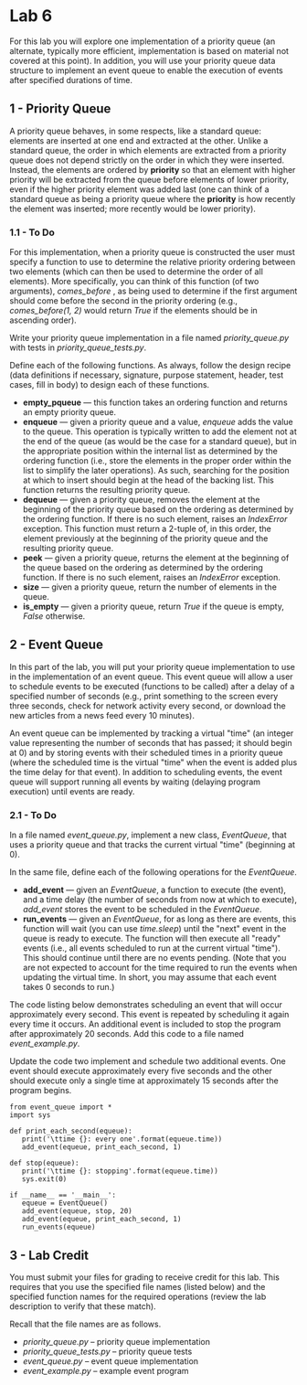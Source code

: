 # Lab 6
For this lab you will explore one implementation of a priority queue (an alternate, typically more efficient, implementation is based on material not covered at this point). In addition, you will use your priority queue data structure to implement an event queue to enable the execution of events after specified durations of time.

## 1 - Priority Queue
A priority queue behaves, in some respects, like a standard queue: elements are inserted at one end and extracted at the other. Unlike a standard queue, the order in which elements are extracted from a priority queue does not depend strictly on the order in which they were inserted. Instead, the elements are ordered by **priority** so that an element with higher priority will be extracted from the queue before elements of lower priority, even if the higher priority element was added last (one can think of a standard queue as being a priority queue where the **priority** is how recently the element was inserted; more recently would be lower priority).

### 1.1 - To Do
For this implementation, when a priority queue is constructed the user must specify a function to use to determine the relative priority ordering between two elements (which can then be used to determine the order of all elements). More specifically, you can think of this function (of two arguments), *comes_before* , as being used to determine if the first argument should come before the second in the priority ordering (e.g., *comes_before(1, 2)* would return *True* if the elements should be in ascending order).

Write your priority queue implementation in a file named *priority_queue.py* with tests in *priority_queue_tests.py*.

Define each of the following functions. As always, follow the design recipe (data definitions if necessary, signature, purpose statement, header, test cases, fill in body) to design each of these functions.

- **empty_pqueue** — this function takes an ordering function and returns an empty priority queue.
- **enqueue** — given a priority queue and a value, *enqueue* adds the value to the queue. This operation is typically written to add the element not at the end of the queue (as would be the case for a standard queue), but in the appropriate position within the internal list as determined by the ordering function (i.e., store the elements in the proper order within the list to simplify the later operations). As such, searching for the position at which to insert should begin at the head of the backing list. This function returns the resulting priority queue.
- **dequeue** — given a priority queue, removes the element at the beginning of the priority queue based on the ordering as determined by the ordering function. If there is no such element, raises an *IndexError* exception. This function must return a 2-tuple of, in this order, the element previously at the beginning of the priority queue and the resulting priority queue.
- **peek** — given a priority queue, returns the element at the beginning of the queue based on the ordering as determined by the ordering function. If there is no such element, raises an *IndexError* exception.
- **size** — given a priority queue, return the number of elements in the queue.
- **is_empty** — given a priority queue, return *True* if the queue is empty, *False* otherwise.

## 2 - Event Queue
In this part of the lab, you will put your priority queue implementation to use in the implementation of an event queue. This event queue will allow a user to schedule events to be executed (functions to be called) after a delay of a specified number of seconds (e.g., print something to the screen every three seconds, check for network activity every second, or download the new articles from a news feed every 10 minutes).

An event queue can be implemented by tracking a virtual "time" (an integer value representing the number of seconds that has passed; it should begin at 0) and by storing events with their scheduled times in a priority queue (where the scheduled time is the virtual "time" when the event is added plus the time delay for that event). In addition to scheduling events, the event queue will support running all events by waiting (delaying program execution) until events are ready.

### 2.1 - To Do
In a file named *event_queue.py*, implement a new class, *EventQueue*, that uses a priority queue and that tracks the current virtual "time" (beginning at 0).

In the same file, define each of the following operations for the *EventQueue*.
- **add_event** — given an *EventQueue*, a function to execute (the event), and a time delay (the number of seconds from now at which to execute), *add_event* stores the event to be scheduled in the *EventQueue*.
- **run_events** — given an *EventQueue*, for as long as there are events, this function will wait (you can use *time.sleep*) until the "next" event in the queue is ready to execute. The function will then execute all "ready" events (i.e., all events scheduled to run at the current virtual "time"). This should continue until there are no events pending. (Note that you are not expected to account for the time required to run the events when updating the virtual time. In short, you may assume that each event takes 0 seconds to run.)

The code listing below demonstrates scheduling an event that will occur approximately every second. This event is repeated by scheduling it again every time it occurs. An additional event is included to stop the program after approximately 20 seconds. Add this code to a file named *event_example.py*.

Update the code two implement and schedule two additional events. One event should execute approximately every five seconds and the other should execute only a single time at approximately 15 seconds after the program begins.

```
from event_queue import *
import sys

def print_each_second(equeue):
   print('\ttime {}: every one'.format(equeue.time))
   add_event(equeue, print_each_second, 1)

def stop(equeue):
   print('\ttime {}: stopping'.format(equeue.time))
   sys.exit(0)

if __name__ == '__main__':
   equeue = EventQueue()
   add_event(equeue, stop, 20)
   add_event(equeue, print_each_second, 1)
   run_events(equeue)
```
## 3 - Lab Credit
You must submit your files for grading to receive credit for this lab. This requires that you use the specified file names (listed below) and the specified function names for the required operations (review the lab description to verify that these match).

Recall that the file names are as follows.

- *priority_queue.py* – priority queue implementation
- *priority_queue_tests.py* – priority queue tests
- *event_queue.py* – event queue implementation
- *event_example.py* – example event program
